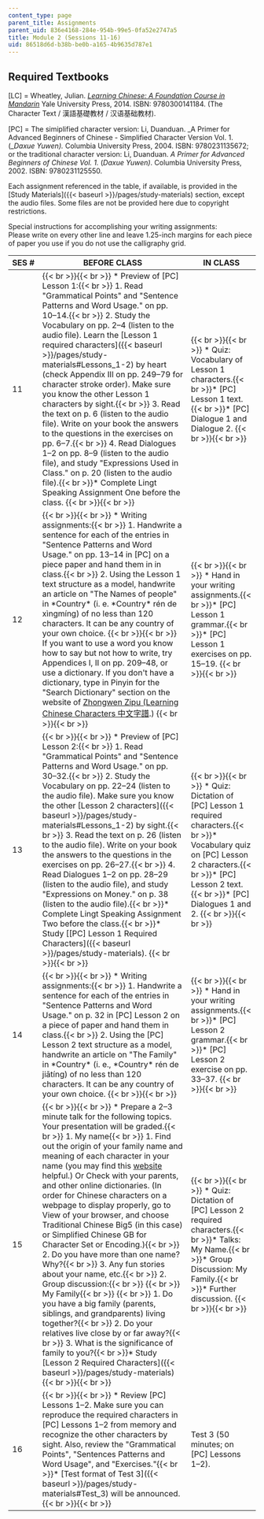```yaml
---
content_type: page
parent_title: Assignments
parent_uid: 836e4168-284e-954b-99e5-0fa52e2747a5
title: Module 2 (Sessions 11-16)
uid: 86518d6d-b38b-be0b-a165-4b9635d787e1
---
```


Required Textbooks
------------------

\[LC\] = Wheatley, Julian. [_Learning Chinese: A Foundation Course in Mandarin_](/resources/res-21g-003-learning-chinese-a-foundation-course-in-mandarin-spring-2011) Yale University Press, 2014. ISBN: 9780300141184. (The Character Text / 漢語基礎教材 / 汉语基础教材).

\[PC\] = The simiplified character version: Li, Duanduan. _A Primer for Advanced Beginners of Chinese - Simplified Character Version Vol. 1. (__Daxue Yuwen)._ Columbia University Press, 2004. ISBN: 9780231135672; or the traditional character version: Li, Duanduan. _A Primer for Advanced Beginners of Chinese Vol. 1._ (_Daxue Yuwen)_. Columbia University Press, 2002. ISBN: 9780231125550.

Each assignment referenced in the table, if available, is provided in the [Study Materials]({{< baseurl >}}/pages/study-materials) section, except the audio files. Some files are not be provided here due to copyright restrictions.

Special instructions for accomplishing your writing assignments:  
Please write on every other line and leave 1.25-inch margins for each piece of paper you use if you do not use the calligraphy grid.

| SES # | BEFORE CLASS | IN CLASS |
| --- | --- | --- |
| 11 |  {{< br >}}{{< br >}} *   Preview of \[PC\] Lesson 1:{{< br >}}    1.  Read "Grammatical Points" and "Sentence Patterns and Word Usage." on pp. 10–14.{{< br >}}    2.  Study the Vocabulary on pp. 2–4 (listen to the audio file). Learn the [Lesson 1 required characters]({{< baseurl >}}/pages/study-materials#Lessons_1-2) by heart (check Appendix III on pp. 249–79 for character stroke order). Make sure you know the other Lesson 1 characters by sight.{{< br >}}    3.  Read the text on p. 6 (listen to the audio file). Write on your book the answers to the questions in the exercises on pp. 6–7.{{< br >}}    4.  Read Dialogues 1–2 on pp. 8–9 (listen to the audio file), and study "Expressions Used in Class." on p. 20 (listen to the audio file).{{< br >}}*   Complete Lingt Speaking Assignment One before the class. {{< br >}}{{< br >}}  |  {{< br >}}{{< br >}} *   Quiz: Vocabulary of Lesson 1 characters.{{< br >}}*   \[PC\] Lesson 1 text.{{< br >}}*   \[PC\] Dialogue 1 and Dialogue 2. {{< br >}}{{< br >}}  |
| 12 |  {{< br >}}{{< br >}} *   Writing assignments:{{< br >}}    1.  Handwrite a sentence for each of the entries in "Sentence Patterns and Word Usage." on pp. 13–14 in \[PC\] on a piece paper and hand them in in class.{{< br >}}    2.  Using the Lesson 1 text structure as a model, handwrite an article on "The Names of people" in \*Country\* (i. e. \*Country\* rén de xìngmíng) of no less than 120 characters. It can be any country of your own choice. {{< br >}}{{< br >}} If you want to use a word you know how to say but not how to write, try Appendices I, II on pp. 209–48, or use a dictionary. If you don't have a dictionary, type in Pinyin for the "Search Dictionary" section on the website of [Zhongwen Zipu (Learning Chinese Characters 中文字譜](http://zhongwen.com).) {{< br >}}{{< br >}}  |  {{< br >}}{{< br >}} *   Hand in your writing assignments.{{< br >}}*   \[PC\] Lesson 1 grammar.{{< br >}}*   \[PC\] Lesson 1 exercises on pp. 15–19. {{< br >}}{{< br >}}  |
| 13 |  {{< br >}}{{< br >}} *   Preview of \[PC\] Lesson 2:{{< br >}}    1.  Read "Grammatical Points" and "Sentence Patterns and Word Usage." on pp. 30–32.{{< br >}}    2.  Study the Vocabulary on pp. 22–24 (listen to the audio file). Make sure you know the other [Lesson 2 characters]({{< baseurl >}}/pages/study-materials#Lessons_1-2) by sight.{{< br >}}    3.  Read the text on p. 26 (listen to the audio file). Write on your book the answers to the questions in the exercises on pp. 26–27.{{< br >}}    4.  Read Dialogues 1–2 on pp. 28–29 (listen to the audio file), and study "Expressions on Money." on p. 38 (listen to the audio file).{{< br >}}*   Complete Lingt Speaking Assignment Two before the class.{{< br >}}*   Study [\[PC\] Lesson 1 Required Characters]({{< baseurl >}}/pages/study-materials). {{< br >}}{{< br >}}  |  {{< br >}}{{< br >}} *   Quiz: Dictation of \[PC\] Lesson 1 required characters.{{< br >}}*   Vocabulary quiz on \[PC\] Lesson 2 characters.{{< br >}}*   \[PC\] Lesson 2 text.{{< br >}}*   \[PC\] Dialogues 1 and 2. {{< br >}}{{< br >}}  |
| 14 |  {{< br >}}{{< br >}} *   Writing assignments:{{< br >}}    1.  Handwrite a sentence for each of the entries in "Sentence Patterns and Word Usage." on p. 32 in \[PC\] Lesson 2 on a piece of paper and hand them in class.{{< br >}}    2.  Using the \[PC\] Lesson 2 text structure as a model, handwrite an article on "The Family" in \*Country\* (i. e., \*Country\* rén de jiātíng) of no less than 120 characters. It can be any country of your own choice. {{< br >}}{{< br >}}  |  {{< br >}}{{< br >}} *   Hand in your writing assignments.{{< br >}}*   \[PC\] Lesson 2 grammar.{{< br >}}*   \[PC\] Lesson 2 exercise on pp. 33–37. {{< br >}}{{< br >}}  |
| 15 |  {{< br >}}{{< br >}} *   Prepare a 2–3 minute talk for the following topics. Your presentation will be graded.{{< br >}}    1.  My name{{< br >}}        1.  Find out the origin of your family name and meaning of each character in your name (you may find this [website](http://www.yutopian.com/names) helpful.)  Or Check with your parents, and other online dictionaries. (In order for Chinese characters on a webpage to display properly, go to View of your browser, and choose Traditional Chinese Big5 (in this case) or Simplified Chinese GB for Character Set or Encoding.){{< br >}}        2.  Do you have more than one name? Why?{{< br >}}        3.  Any fun stories about your name, etc.{{< br >}}    2.  Group discussion:{{< br >}}        {{< br >}}        My Family{{< br >}}        {{< br >}}        1.  Do you have a big family (parents, siblings, and grandparents) living together?{{< br >}}        2.  Do your relatives live close by or far away?{{< br >}}        3.  What is the significance of family to you?{{< br >}}*   Study [Lesson 2 Required Characters]({{< baseurl >}}/pages/study-materials) {{< br >}}{{< br >}}  |  {{< br >}}{{< br >}} *   Quiz: Dictation of \[PC\] Lesson 2 required characters.{{< br >}}*   Talks: My Name.{{< br >}}*   Group Discussion: My Family.{{< br >}}*   Further discussion. {{< br >}}{{< br >}}  |
| 16 |  {{< br >}}{{< br >}} *   Review \[PC\] Lessons 1–2. Make sure you can reproduce the required characters in \[PC\] Lessons 1–2 from memory and recognize the other characters by sight. Also, review the "Grammatical Points", "Sentences Patterns and Word Usage", and "Exercises."{{< br >}}*   [Test format of Test 3]({{< baseurl >}}/pages/study-materials#Test_3) will be announced. {{< br >}}{{< br >}}  | Test 3 (50 minutes; on \[PC\] Lessons 1–2).